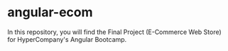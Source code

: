 # angular-ecom
In this repository, you will find the Final Project (E-Commerce Web Store) for HyperCompany's Angular Bootcamp. 
